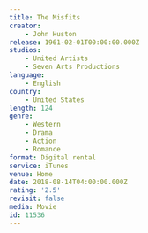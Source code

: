 ```yaml
---
title: The Misfits
creator:
    - John Huston
release: 1961-02-01T00:00:00.000Z
studios:
    - United Artists
    - Seven Arts Productions
language:
    - English
country:
    - United States
length: 124
genre:
    - Western
    - Drama
    - Action
    - Romance
format: Digital rental
service: iTunes
venue: Home
date: 2018-08-14T04:00:00.000Z
rating: '2.5'
revisit: false
media: Movie
id: 11536
---
```




